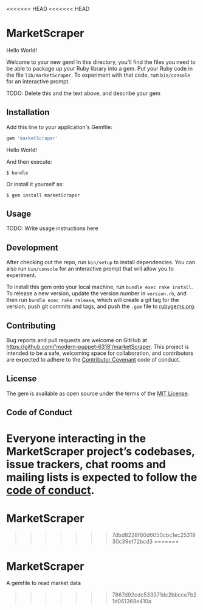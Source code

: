 <<<<<<< HEAD
<<<<<<< HEAD
# MarketScraper

Hello World!

Welcome to your new gem! In this directory, you'll find the files you need to be able to package up your Ruby library into a gem. Put your Ruby code in the file `lib/marketScraper`. To experiment with that code, run `bin/console` for an interactive prompt.

TODO: Delete this and the text above, and describe your gem

## Installation

Add this line to your application's Gemfile:

```ruby
gem 'marketScraper'
```
Hello World! 

And then execute:

    $ bundle

Or install it yourself as:

    $ gem install marketScraper

## Usage

TODO: Write usage instructions here

## Development

After checking out the repo, run `bin/setup` to install dependencies. You can also run `bin/console` for an interactive prompt that will allow you to experiment.

To install this gem onto your local machine, run `bundle exec rake install`. To release a new version, update the version number in `version.rb`, and then run `bundle exec rake release`, which will create a git tag for the version, push git commits and tags, and push the `.gem` file to [rubygems.org](https://rubygems.org).

## Contributing

Bug reports and pull requests are welcome on GitHub at https://github.com/'modern-puppet-6318'/marketScraper. This project is intended to be a safe, welcoming space for collaboration, and contributors are expected to adhere to the [Contributor Covenant](http://contributor-covenant.org) code of conduct.

## License

The gem is available as open source under the terms of the [MIT License](https://opensource.org/licenses/MIT).

## Code of Conduct

Everyone interacting in the MarketScraper project’s codebases, issue trackers, chat rooms and mailing lists is expected to follow the [code of conduct](https://github.com/'modern-puppet-6318'/marketScraper/blob/master/CODE_OF_CONDUCT.md).
=======
# MarketScraper
>>>>>>> 7dbd8228f60d6050cbc1ec2531930c39ef72bcd3
=======
# MarketScraper
A gemfile to read market data
>>>>>>> 7867d92cdc533371dc2bbcce7b21d061368e410a
